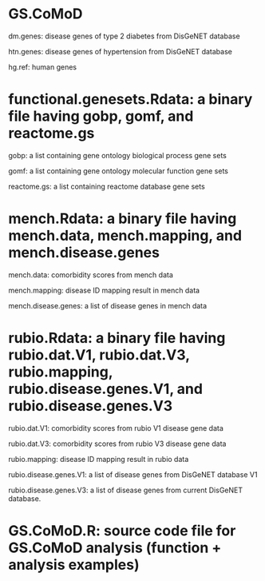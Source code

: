 # GS.CoMoD

dm.genes: disease genes of type 2 diabetes from DisGeNET database

htn.genes: disease genes of hypertension from DisGeNET database

hg.ref: human genes


# functional.genesets.Rdata: a binary file having gobp, gomf, and reactome.gs

  gobp: a list containing gene ontology biological process gene sets

  gomf: a list containing gene ontology molecular function gene sets

  reactome.gs: a list containing reactome database gene sets


# mench.Rdata: a binary file having mench.data, mench.mapping, and mench.disease.genes

  mench.data: comorbidity scores from mench data

  mench.mapping: disease ID mapping result in mench data

  mench.disease.genes: a list of disease genes in mench data


# rubio.Rdata: a binary file having rubio.dat.V1, rubio.dat.V3, rubio.mapping, rubio.disease.genes.V1, and rubio.disease.genes.V3

rubio.dat.V1: comorbidity scores from rubio V1 disease gene data

rubio.dat.V3: comorbidity scores from rubio V3 disease gene data

rubio.mapping: disease ID mapping result in rubio data

rubio.disease.genes.V1: a list of disease genes from DisGeNET database V1

rubio.disease.genes.V3: a list of disease genes from current DisGeNET database. 



# GS.CoMoD.R: source code file for GS.CoMoD analysis (function + analysis examples)
